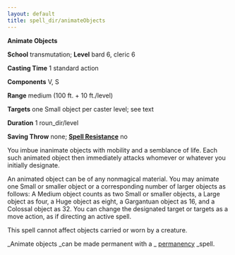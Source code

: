 ```yaml
---
layout: default
title: spell_dir/animateObjects
---
```

 **Animate Objects**

**School** transmutation; **Level** bard 6, cleric 6

**Casting Time** 1 standard action

**Components** V, S

**Range** medium (100 ft. + 10 ft./level)

**Targets** one Small object per caster level; see text

**Duration** 1 roun_dir/level

**Saving Throw** none; **[Spell Resistance](../glossary#_spell-resistance)** no

You imbue inanimate objects with mobility and a semblance of life. Each such animated object then immediately attacks whomever or whatever you initially designate.

An animated object can be of any nonmagical material. You may animate one Small or smaller object or a corresponding number of larger objects as follows: A Medium object counts as two Small or smaller objects, a Large object as four, a Huge object as eight, a Gargantuan object as 16, and a Colossal object as 32. You can change the designated target or targets as a move action, as if directing an active spell.

This spell cannot affect objects carried or worn by a creature.

_Animate objects _can be made permanent with a _ [permanency](permanency#_permanency) _spell.

